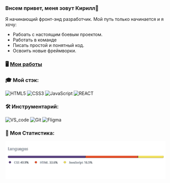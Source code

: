 ### Внсем привет, меня зовут Кирилл👋
Я начинающий фронт-энд разработчик. Мой путь только начинается и я хочу:
- Рабоать с настоящим боевым проектом.
- Работать в команде
- Писать простой и понятный код.
- Освоить новые фреймворки.

###  🖥️ [Мои работы](https://kiars1.github.io)

### 🎓 Мой стэк:
<div>
  <img src="https://camo.githubusercontent.com/da7acacadecf91d6dc02efcd2be086bb6d78ddff19a1b7a0ab2755a6fda8b1e9/68747470733a2f2f63646e2e6a7364656c6976722e6e65742f67682f64657669636f6e732f64657669636f6e2f69636f6e732f68746d6c352f68746d6c352d6f726967696e616c2e737667" width="33" title="HTML5">
  <img src="https://pngicon.ru/file/uploads/css3.png" width="30" title="CSS3">
  <img src="https://cdn.iconscout.com/icon/free/png-256/javascript-2752148-2284965.png" width="30" title="JavaScript">
  <img src="https://upload.wikimedia.org/wikipedia/commons/thumb/a/a7/React-icon.svg/1280px-React-icon.svg.png" width="42" title="REACT">
</div>

### 🛠️ Инструментарий:
<div>
  <img src="https://upload.wikimedia.org/wikipedia/commons/thumb/9/9a/Visual_Studio_Code_1.35_icon.svg/1024px-Visual_Studio_Code_1.35_icon.svg.png" width="30" title="VS_code">
  <img src="https://git-scm.com/images/logos/downloads/Git-Icon-1788C.png" width="30" title="Git">
  <img src="https://cdn2.downdetector.com/static/uploads/logo/figma2.png" width="30" title="Fligma">
</div>

### 📝 Моя Статистика:
<div>
    <img src="https://github.com/kiars1/kiars1/blob/b8e9213aa5c30f63e02e65514351ec9f54e7233f/Stat.png" width="1000" title="Stat">
</div>

